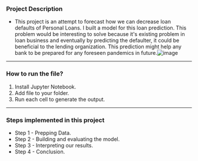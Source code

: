 ### Project Description
- This project is an attempt to forecast how we can decrease loan defaults of Personal Loans. I built a model for this loan prediction. This problem would be interesting to solve because it's existing problem in loan business and eventually by predicting the defaulter, it could be beneficial to the lending organization. This prediction might help any bank to be prepared for any foreseen pandemics in future.![image](https://user-images.githubusercontent.com/85579587/180633259-bcfa2b88-a872-4f6e-9d89-b160c4b519f2.png)
---

### How to run the file?
1. Install Jupyter Notebook.
2. Add file to your folder.
3. Run each cell to generate the output.
---

### Steps implemented in this project
- Step 1 - Prepping Data.
- Step 2 - Building and evaluating the model.
- Step 3 - Interpreting our results.
- Step 4 - Conclusion.

